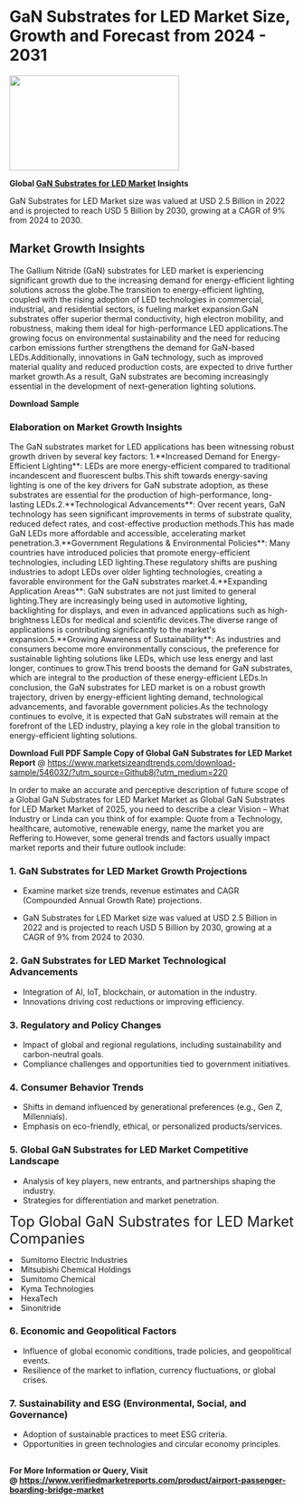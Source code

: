 <H1>GaN Substrates for LED Market Size, Growth and Forecast from 2024 - 2031</H1><img class="aligncenter size-medium wp-image-584254" src="https://thirdeyenews.in/wp-content/uploads/2024/09/Global-Market-Research-300x168.jpeg" alt="" width="300" height="168" /><p><strong>Global&nbsp;<a href="https://www.marketsizeandtrends.com/download-sample/546032/?utm_source=Github8j?utm_medium=220">GaN Substrates for LED Market</a> Insights</strong></p><p>GaN Substrates for LED Market size was valued at USD 2.5 Billion in 2022 and is projected to reach USD 5 Billion by 2030, growing at a CAGR of 9% from 2024 to 2030.</p><p><h2>Market Growth Insights</h2> The Gallium Nitride (GaN) substrates for LED market is experiencing significant growth due to the increasing demand for energy-efficient lighting solutions across the globe.The transition to energy-efficient lighting, coupled with the rising adoption of LED technologies in commercial, industrial, and residential sectors, is fueling market expansion.GaN substrates offer superior thermal conductivity, high electron mobility, and robustness, making them ideal for high-performance LED applications.The growing focus on environmental sustainability and the need for reducing carbon emissions further strengthens the demand for GaN-based LEDs.Additionally, innovations in GaN technology, such as improved material quality and reduced production costs, are expected to drive further market growth.As a result, GaN substrates are becoming increasingly essential in the development of next-generation lighting solutions.<p><strong>Download Sample</strong></p> <h3>Elaboration on Market Growth Insights</h3> The GaN substrates market for LED applications has been witnessing robust growth driven by several key factors: 1.**Increased Demand for Energy-Efficient Lighting**: LEDs are more energy-efficient compared to traditional incandescent and fluorescent bulbs.This shift towards energy-saving lighting is one of the key drivers for GaN substrate adoption, as these substrates are essential for the production of high-performance, long-lasting LEDs.2.**Technological Advancements**: Over recent years, GaN technology has seen significant improvements in terms of substrate quality, reduced defect rates, and cost-effective production methods.This has made GaN LEDs more affordable and accessible, accelerating market penetration.3.**Government Regulations & Environmental Policies**: Many countries have introduced policies that promote energy-efficient technologies, including LED lighting.These regulatory shifts are pushing industries to adopt LEDs over older lighting technologies, creating a favorable environment for the GaN substrates market.4.**Expanding Application Areas**: GaN substrates are not just limited to general lighting.They are increasingly being used in automotive lighting, backlighting for displays, and even in advanced applications such as high-brightness LEDs for medical and scientific devices.The diverse range of applications is contributing significantly to the market's expansion.5.**Growing Awareness of Sustainability**: As industries and consumers become more environmentally conscious, the preference for sustainable lighting solutions like LEDs, which use less energy and last longer, continues to grow.This trend boosts the demand for GaN substrates, which are integral to the production of these energy-efficient LEDs.In conclusion, the GaN substrates for LED market is on a robust growth trajectory, driven by energy-efficient lighting demand, technological advancements, and favorable government policies.As the technology continues to evolve, it is expected that GaN substrates will remain at the forefront of the LED industry, playing a key role in the global transition to energy-efficient lighting solutions.<p><span class=""><strong>Download Full PDF Sample Copy of Global GaN Substrates for LED Market Report</strong> @ <a href="https://www.marketsizeandtrends.com/download-sample/546032/?utm_source=Github8j?utm_medium=220" target="_blank">https://www.marketsizeandtrends.com/download-sample/546032/?utm_source=Github8j?utm_medium=220</a></span></p><p>In order to make an accurate and perceptive description of future scope of a Global&nbsp;GaN Substrates for LED Market Market as Global&nbsp;GaN Substrates for LED Market Market of 2025, you need to describe a clear Vision &ndash; What Industry or Linda can you think of for example: Quote from a Technology, healthcare, automotive, renewable energy, name the market you are Reffering to.However, some general trends and factors usually impact market reports and their future outlook include:</p><h3>1.&nbsp;<strong>GaN Substrates for LED Market Growth Projections</strong></h3><ul><li>Examine market size trends, revenue estimates and CAGR (Compounded Annual Growth Rate) projections.</li><li><p>GaN Substrates for LED Market size was valued at USD 2.5 Billion in 2022 and is projected to reach USD 5 Billion by 2030, growing at a CAGR of 9% from 2024 to 2030.</p></li></ul><h3>2.&nbsp;<strong>GaN Substrates for LED Market Technological Advancements</strong></h3><ul><li>Integration of AI, IoT, blockchain, or automation in the industry.</li><li>Innovations driving cost reductions or improving efficiency.</li></ul><h3>3.&nbsp;<strong>Regulatory and Policy Changes</strong></h3><ul><li>Impact of global and regional regulations, including sustainability and carbon-neutral goals.</li><li>Compliance challenges and opportunities tied to government initiatives.</li></ul><h3>4.&nbsp;<strong>Consumer Behavior Trends</strong></h3><ul><li>Shifts in demand influenced by generational preferences (e.g., Gen Z, Millennials).</li><li>Emphasis on eco-friendly, ethical, or personalized products/services.</li></ul><h3>5.&nbsp;<strong>Global GaN Substrates for LED Market Competitive Landscape</strong></h3><ul><li>Analysis of key players, new entrants, and partnerships shaping the industry.</li><li>Strategies for differentiation and market penetration.</li></ul><p data-pm-slice="1 1 []"><span style="color: inherit; font-family: inherit; font-size: 25px;">Top Global GaN Substrates for LED Market Companies</span></p><div class="" data-test-id=""><p><li>Sumitomo Electric Industries</li><li> Mitsubishi Chemical Holdings</li><li> Sumitomo Chemical</li><li> Kyma Technologies</li><li> HexaTech</li><li> Sinonitride</li></p></div><h3>6.&nbsp;<strong>Economic and Geopolitical Factors</strong></h3><ul><li>Influence of global economic conditions, trade policies, and geopolitical events.</li><li>Resilience of the market to inflation, currency fluctuations, or global crises.</li></ul><h3>7.&nbsp;<strong>Sustainability and ESG (Environmental, Social, and Governance)</strong></h3><ul><li>Adoption of sustainable practices to meet ESG criteria.</li><li>Opportunities in green technologies and circular economy principles.</li></ul><h2><strong style="font-size: 14px;">For More Information or Query, Visit @&nbsp;</strong><a style="background-color: #ffffff; font-size: 14px;" href="https://www.marketsizeandtrends.com/report/gan-substrates-for-led-market/" target="_blank">https://www.verifiedmarketreports.com/product/airport-passenger-boarding-bridge-market</a></h2>